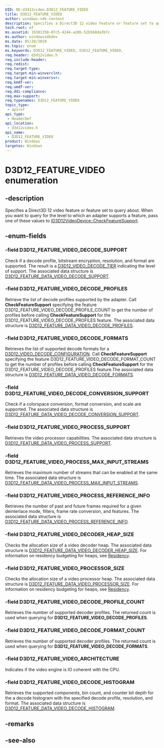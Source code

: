 ```yaml
---
UID: NE:d3d12video.D3D12_FEATURE_VIDEO
title: D3D12_FEATURE_VIDEO
author: windows-sdk-content
description: Specifies a Direct3D 12 video feature or feature set to query about.
tech.root: mf
ms.assetid: 19381358-07c5-4244-a28b-52b568da3b7c
ms.author: windowssdkdev
ms.date: 05/28/2019 
ms.topic: enum
ms.keywords: D3D12_FEATURE_VIDEO, D3D12_FEATURE_VIDEO, 
req.header: d3d12video.h
req.include-header:
req.redist:
req.target-type:
req.target-min-winverclnt:
req.target-min-winversvr:
req.kmdf-ver:
req.umdf-ver:
req.ddi-compliance:
req.max-support:
req.typenames: D3D12_FEATURE_VIDEO
topic_type: 
 - apiref
api_type: 
 - HeaderDef
api_location: 
 - d3d12video.h
api_name: 
 - D3D12_FEATURE_VIDEO
product: Windows
targetos: Windows
---
```


# D3D12_FEATURE_VIDEO enumeration

## -description

Specifies a Direct3D 12 video feature or feature set to query about. When you want to query for the level to which an adapter supports a feature, pass one of these values to [ID3D12VideoDevice::CheckFeatureSupport](nf-d3d12video-id3d12videodevice-checkfeaturesupport).


## -enum-fields

### -field D3D12_FEATURE_VIDEO_DECODE_SUPPORT 

Check if a decode profile, bitstream encryption, resolution, and format are supported.  The result is a <a href="ne-d3d12video-d3d12_video_decode_tier">D3D12_VIDEO_DECODE_TIER</a> indicating the level of support.  The associated data structure is <a href="ns-d3d12video-d3d12_feature_data_video_decode_support">D3D12_FEATURE_DATA_VIDEO_DECODE_SUPPORT</a>. 

### -field D3D12_FEATURE_VIDEO_DECODE_PROFILES 

Retrieve the list of decode profiles supported by the adapter.  Call **CheckFeatureSupport** specifying the feature D3D12_FEATURE_VIDEO_DECODE_PROFILE_COUNT to get the number of profiles before calling **CheckFeatureSupport** for the D3D12_FEATURE_VIDEO_DECODE_PROFILES feature.  The associated data structure is <a href="ns-d3d12video-d3d12_feature_data_video_decode_profiles">D3D12_FEATURE_DATA_VIDEO_DECODE_PROFILES</a>.

### -field D3D12_FEATURE_VIDEO_DECODE_FORMATS 

Retrieves the list of supported decode formats for a <a href="ns-d3d12video-d3d12_video_decode_configuration">D3D12_VIDEO_DECODE_CONFIGURATION</a>. Call **CheckFeatureSupport** specifying the feature D3D12_FEATURE_VIDEO_DECODE_FORMAT_COUNT to get the number of profiles before calling **CheckFeatureSupport** for the D3D12_FEATURE_VIDEO_DECODE_PROFILES feature.The associated data structure is <a href="ns-d3d12video-d3d12_feature_data_video_decode_formats">D3D12_FEATURE_DATA_VIDEO_DECODE_FORMATS</a>.

### -field D3D12_FEATURE_VIDEO_DECODE_CONVERSION_SUPPORT 

Check if a colorspace conversion, format conversion, and scale are supported.  The associated data structure is <a href="ns-d3d12video-d3d12_feature_data_video_decode_conversion_support">D3D12_FEATURE_DATA_VIDEO_DECODE_CONVERSION_SUPPORT</a>.

### -field D3D12_FEATURE_VIDEO_PROCESS_SUPPORT 

Retrieves the video processor capabilities.  The associated data structure is <a href="ns-d3d12video-d3d12_feature_data_video_process_support">D3D12_FEATURE_DATA_VIDEO_PROCESS_SUPPORT</a>.

### -field D3D12_FEATURE_VIDEO_PROCESS_MAX_INPUT_STREAMS 

Retrieves the maximum number of streams that can be enabled at the same time.  The associated data structure is <a href="ns-d3d12video-d3d12_feature_data_video_process_max_input_streams">D3D12_FEATURE_DATA_VIDEO_PROCESS_MAX_INPUT_STREAMS</a>.    

### -field D3D12_FEATURE_VIDEO_PROCESS_REFERENCE_INFO 

Retrieves the number of past and future frames required for a given deinterlace mode, filters, frame rate conversion, and features.  The associated data structure is <a href="ns-d3d12video-d3d12_feature_data_video_process_reference_info">D3D12_FEATURE_DATA_VIDEO_PROCESS_REFERENCE_INFO</a>.

### -field D3D12_FEATURE_VIDEO_DECODER_HEAP_SIZE 

Checks the allocation size of a video decoder heap. The associated data structure is <a href="ns-d3d12video-d3d12_feature_data_video_decoder_heap_size">D3D12_FEATURE_DATA_VIDEO_DECODER_HEAP_SIZE</a>. For information on residency budgeting for heaps, see [Residency](/windows/win32/direct3d12/residency).

### -field D3D12_FEATURE_VIDEO_PROCESSOR_SIZE 

Checks the allocation size of a video processor heap. The associated data structure is <a href="ns-d3d12video-d3d12_feature_data_video_processor_size">D3D12_FEATURE_DATA_VIDEO_PROCESSOR_SIZE</a>. For information on residency budgeting for heaps, see [Residency](/windows/win32/direct3d12/residency).


### -field D3D12_FEATURE_VIDEO_DECODE_PROFILE_COUNT 

Retrieves the number of supported decoder profiles. The returned count is used when querying for **D3D12_FEATURE_VIDEO_DECODE_PROFILES**.


### -field D3D12_FEATURE_VIDEO_DECODE_FORMAT_COUNT 

Retrieves the number of supported decoder profiles. The returned count is used when querying for **D3D12_FEATURE_VIDEO_DECODE_FORMATS**.

### -field D3D12_FEATURE_VIDEO_ARCHITECTURE 

Indicates if the video engine is IO coherent with the CPU.


### -field D3D12_FEATURE_VIDEO_DECODE_HISTOGRAM 

Retrieves the supported components, bin count, and counter bit depth for the a decode histogram with the specified decode profile, resolution, and format. The associated data structure is <a href="ns-d3d12video-d3d12_feature_data_video_decode_histogram">D3D12_FEATURE_DATA_VIDEO_DECODE_HISTOGRAM</a>.

## -remarks

## -see-also